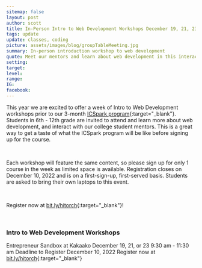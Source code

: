 ```yaml
---
sitemap: false
layout: post
author: scott
title: In-Person Intro to Web Development Workshops December 19, 21, 23
tags: update
update: classes, coding
picture: assets/images/blog/groupTableMeeting.jpg
summary: In-person introduction workshop to web development
quote: Meet our mentors and learn about web development in this interactive workshop! 
setting:
target:
level:
range:
IG:
facebook:
---
```


This year we are excited to offer a week of Intro to Web Development workshops prior to our 3-month [ICSpark program](https://icspark.github.io/){:target="_blank"}. Students in 6th - 12th grade are invited to attend and learn more about web development, and interact with our college student mentors. This is a great way to get a taste of what the ICSpark program will be like before signing up for the course.

<br/>

Each workshop will feature the same content, so please sign up for only 1 course in the week as limited space is available. Registration closes on December 10, 2022 and is on a first-sign-up, first-served basis. Students are asked to bring their own laptops to this event.

<br/>

Register now at [bit.ly/hitorch](https://bit.ly/hitorch){:target="_blank"}!

<br/>

### Intro to Web Development Workshops 
Entrepreneur Sandbox at Kakaako 
December 19, 21, or 23 
9:30 am - 11:30 am 
Deadline to Register December 10, 2022
Register now at [bit.ly/hitorch](https://bit.ly/hitorch){:target="_blank"}